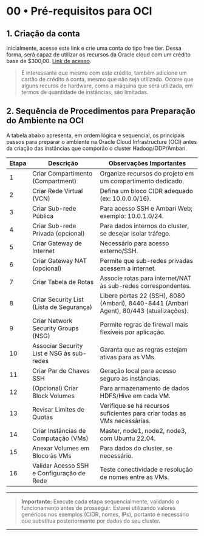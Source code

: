 # 00 • Pré-requisitos para OCI

## 1. Criação da conta
Inicialmente, acesse este link e crie uma conta do tipo free tier. Dessa forma, será capaz de utilizar os recursos da Oracle cloud com um crédito base de $300,00. [Link de acesso](https://www.oracle.com/cloud/free/).

> É interessante que mesmo com este crédito, também adicione um cartão de crédito à conta, mesmo que não seja utilizado. Ocorre que alguns recuros de hardware, como a máquina que será utilizada, em termos de quantidade de instâncias, são limitadas.

## 2. Sequência de Procedimentos para Preparação do Ambiente na OCI

A tabela abaixo apresenta, em ordem lógica e sequencial, os principais passos para preparar o ambiente na Oracle Cloud Infrastructure (OCI) antes da criação das instâncias que comporão o cluster Hadoop/ODP/Ambari.

| Etapa | Descrição | Observações Importantes |
|-------|-----------|------------------------|
| 1     | Criar Compartimento (Compartment) | Organize recursos do projeto em um compartimento dedicado. |
| 2     | Criar Rede Virtual (VCN) | Defina um bloco CIDR adequado (ex: 10.0.0.0/16). |
| 3     | Criar Sub-rede Pública | Para acesso SSH e Ambari Web; exemplo: 10.0.1.0/24. |
| 4     | Criar Sub-rede Privada (opcional) | Para dados internos do cluster, se desejar isolar tráfego. |
| 5     | Criar Gateway de Internet | Necessário para acesso externo/SSH. |
| 6     | Criar Gateway NAT (opcional) | Permite que sub-redes privadas acessem a internet. |
| 7     | Criar Tabela de Rotas | Associe rotas para internet/NAT às sub-redes correspondentes. |
| 8     | Criar Security List (Lista de Segurança) | Libere portas 22 (SSH), 8080 (Ambari), 8440-8441 (Ambari Agent), 80/443 (atualizações). |
| 9     | Criar Network Security Groups (NSG) | Permite regras de firewall mais flexíveis por aplicação. |
| 10    | Associar Security List e NSG às sub-redes | Garanta que as regras estejam ativas para as VMs. |
| 11    | Criar Par de Chaves SSH | Geração local para acesso seguro às instâncias. |
| 12    | (Opcional) Criar Block Volumes | Para armazenamento de dados HDFS/Hive em cada VM. |
| 13    | Revisar Limites de Quotas | Verifique se há recursos suficientes para criar todas as VMs necessárias. |
| 14    | Criar Instâncias de Computação (VMs) | Master, node1, node2, node3, com Ubuntu 22.04. |
| 15    | Anexar Volumes em Bloco às VMs | Para dados do cluster, se necessário. |
| 16    | Validar Acesso SSH e Configuração de Rede | Teste conectividade e resolução de nomes entre as VMs. |

---
> **Importante:** Execute cada etapa sequencialmente, validando o funcionamento antes de prosseguir. Estarei utilizando valores genéricos nos exemplos (CIDR, nomes, IPs), portanto é necessário que substitua posteriormente por dados do seu cluster.
---




